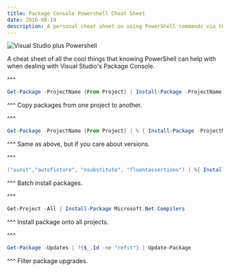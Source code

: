 ```yaml
---
title: Package Console Powershell Cheat Sheet
date: 2016-08-19
description: A personal cheat sheet on using PowerShell commands via the Package Console.
---
```


![Visual Studio plus Powershell](/content/images/2017/vs-plus-ps.png)

A cheat sheet of all the cool things that knowing PowerShell can help with when dealing with Visual Studio's Package Console.

^^^
```ps1
Get-Package -ProjectName {From Project} | Install-Package -ProjectName {Target Project} -IgnoreDependencies
```
^^^ Copy packages from one project to another.

^^^
```ps1
Get-Package -ProjectName {From Project} | % { Install-Package -ProjectName {Target Project} -IgnoreDependencies -Version $_.Version.ToString() $_.Id }
```
^^^ Same as above, but if you care about versions.

^^^
```ps1
("xunit","autofixture", "nsubstitute", "fluentassertions") | %{ Install-Package $_ -DependencyVersion Highest }
```
^^^ Batch install packages.

^^^
```ps1
Get-Project -All | Install-Package Microsoft.Net.Compilers
```
^^^ Install package onto all projects.

^^^
```ps1
Get-Package -Updates | ?{$_.Id -ne "refit"} | Update-Package
```
^^^ Filter package upgrades.
